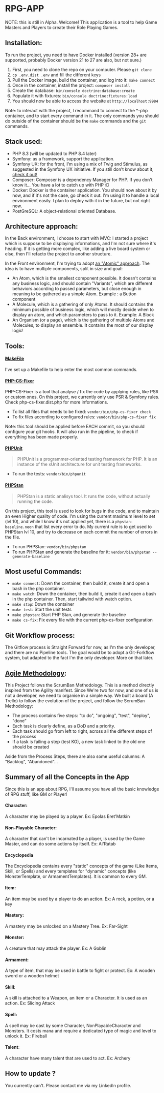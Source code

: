 # RPG-APP
NOTE: this is still in Alpha.
Welcome! This application is a tool to help Game Masters and Players to create their Role Playing Games.

## Installation:
To run the project, you need to have Docker installed (version 28+ are supported, probably Docker version 21 to 27 are also, but not sure.)
1. First, you need to clone the repo on your computer. Please `git clone `
2. `cp .env.dist .env` and fill the different keys
3. Pull the Docker image, build the container, and log into it: `make connect`
4. Once in the container, install the project: `composer install`
5. Create the database: `bin/console doctrine:database:create`
6. Populate it with fixtures: `bin/console doctrine:fixtures:load`
6. You should now be able to access the website at `http://localhost:9984`

Note: to interact with the project, I recommand to connect to the *-php container, and to start every command in it.
The only commands you should do outside of the container should be the `make` commands and the `git` commands.


## Stack used:
- PHP 8.3 (will be updated to PHP 8.4 later)
- Symfony: as a framework, support the application.
- Symfony UX: for the front, I'm using a mix of Twig and Stimulus, as suggested in the Symfony UX initiative. If you still don't know about  it, [check it out!](https://ux.symfony.com/)
- Composer: Composer is a dependency Manager for PHP. If you don't know it... You have a lot to catch up with PHP :D 
- Docker: Docker is the container application. You should now about it by now, and if it's not the case, go check it out. I'm using it to handle a local environment easily. I plan to deploy with it in the future, but not right now.
- PostGreSQL: A object-relational oriented Database.


## Architecture approach:
In the Back environment, I choose to start with MVC: I started a project which is suppose to be displaying informations,
and I'm not sure where it's heading. If it is getting more complex, like adding a live board system or else, then I'll
refacto the project to another structure.

In the Front environment, I'm trying to adopt [an "Atomic" approach](https://atomicdesign.bradfrost.com/chapter-2/).
The idea is to have multiple components, split in size and goal:
- An Atom, which is the smallest component possible. It doesn't contains any business logic, and should contain "Variants", which are different behaviors according to passed parameters, but close enough in meaning to be gathered as a simple Atom. Example : a Button component
- A Molecule, which is a gathering of only Atoms. It should contains the minimum possible of business logic, which will mostly decide when to display an atom, and which parameters to pass to it. Example: A Block
- An Organism (or a page), which is the gathering of multiple Atoms and Molecules, to display an ensemble. It contains the most of our display logic!


## Tools:
#### [MakeFile](https://www.gnu.org/software/make/manual/make.html)
I've set up a Makefile to help enter the most common commands.

#### [PHP-CS-Fixer](https://github.com/PHP-CS-Fixer/PHP-CS-Fixer)
PHP-CS-Fixer is a tool that analyse / fix the code by applying rules, like PSR or custom ones. On this project, we currently
only use PSR & Symfony rules. Check php-cs-fixer.dist.php for more informations.
- To list all files that needs to be fixed: `vendor/bin/php-cs-fixer check`
- To fix files according to configured rules: `vendor/bin/php-cs-fixer fix`

Note: this tool should be applied before EACH commit, so you should configure your git hooks. It will also run in the pipeline, to check if everything has been made properly.

#### [PHPUnit](https://github.com/sebastianbergmann/phpunit/)
> PHPUnit is a programmer-oriented testing framework for PHP. It is an instance of the xUnit architecture for unit testing frameworks.

- To run the tests: `vendor/bin/phpunit`

#### [PHPStan](https://phpstan.org/)
> PHPStan is a static analisys tool. It runs the code, without actually running the code.

On this project, this tool is used to look for bugs in the code, and to maintain an even Higher quality of code. I'm
using the current maximum level to set (lvl 10), and while I know it's not applied yet, there is a `phpstan-baseline.neon`
that list every error to do.
My current rule is to get used to PHPStan lvl 10, and try to decrease on each commit the number of errors in the file.

- To run PHPStan: `vendor/bin/phpstan`
- To run PHPStan and generate the baseline for it: `vendor/bin/phpstan --generate-baseline`


## Most useful Commands:
- `make connect`: Down the container, then build it, create it and open a bash in the php container.
- `make watch`: Down the container, then build it, create it and open a bash in the php container. Then, start tailwind with watch option.
- `make stop`: Down the container
- `make test`: Start the unit tests
- `make phpstan`: Start PHP Stan, and generate the baseline
- `make cs-fix`: Fix every file with the current php-cs-fixer configuration


## Git Workflow process:
The Gitflow process is Straight Forward for now, as I'm the only developer, and there are no Pipeline tools.
The goal would be to adopt a Git-Forkflow system, but adapted to the fact I'm the only developer. More on that later.  


## [Agile Methodology](https://agilemanifesto.org/):
This Project follows the ScrumBan Methodology. This is a method directly inspired from the Agility manifest.
Since We're two for now, and one of us is not a developer, we need to organise in a simple way. We built a board (A Trello)
to follow the evolution of the project, and follow the ScrumBan Methodology:
- The process contains five steps: "to do", "ongoing", "test", "deploy", "done"
- Each task is clearly define, as a DoD and a priority.
- Each task should go from left to right, across all the different steps of the process
- If a task is failing a step (test KO), a new task linked to the old one should be created

Aside from the Process Steps, there are also some useful columns: A "Backlog", "Abandoned"...


## Summary of all the Concepts in the App
Since this is an app about RPG, I'll assume you have all the basic knowledge of RPG stuff, like GM or Player!

#### Character:
A character may be played by a player.
Ex: Epolas Eret'Matkin

#### Non-Playable Character:
A character that can't be incarnated by a player, is used by the Game Master, and can do some actions by itself.
Ex: Al'Ratab

#### Encyclopedia
The Encyclopedia contains every "static" concepts of the game (Like Items, Skill, or Spells) and every templates for
"dynamic" concepts (like MonsterTemplate, or ArmamentTemplates).
It is common to every GM.

#### Item:
An item may be used by a player to do an action.
Ex: A rock, a potion, or a key

#### Mastery:
A mastery may be unlocked on a Mastery Tree.
Ex: Far-Sight

#### Monster:
A creature that may attack the player.
Ex: A Goblin

#### Armament:
A type of item, that may be used in battle to fight or protect.
Ex: A wooden sword or a wooden helmet

#### Skill:
A skill is attached to a Weapon, an Item or a Character. It is used as an action.
Ex: Slicing Attack

#### Spell:
A spell may be cast by some Character, NonPlayableCharacter and Monsters. It costs mana and require a dedicated type of magic and level to unlock it.
Ex: Fireball

#### Talent:
A character have many talent that are used to act.
Ex: Archery

## How to update ?
You currently can't. Please contact me via my LinkedIn profile.
